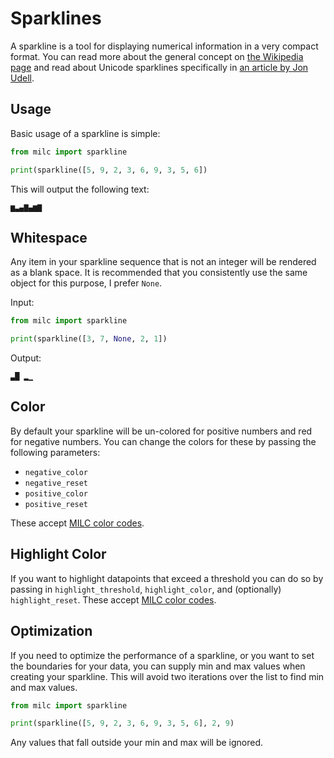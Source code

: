 # Sparklines

A sparkline is a tool for displaying numerical information in a very compact format. You can read more about the general concept on [the Wikipedia page](https://en.wikipedia.org/wiki/Sparkline) and read about Unicode sparklines specifically in [an article by Jon Udell](https://blog.jonudell.net/2021/08/05/the-tao-of-unicode-sparklines/).

## Usage

Basic usage of a sparkline is simple:

```python
from milc import sparkline

print(sparkline([5, 9, 2, 3, 6, 9, 3, 5, 6])
```

This will output the following text:

```
▆▃▄▇▄▆▇
```

## Whitespace

Any item in your sparkline sequence that is not an integer will be rendered as a blank space. It is recommended that you consistently use the same object for this purpose, I prefer `None`.

Input:

```python
from milc import sparkline

print(sparkline([3, 7, None, 2, 1])
```

Output:

```
▃█ ▂▁
```

## Color

By default your sparkline will be un-colored for positive numbers and red for negative numbers. You can change the colors for these by passing the following parameters:

* `negative_color`
* `negative_reset`
* `positive_color`
* `positive_reset`

These accept [MILC color codes](ANSI.md#available-colors).

## Highlight Color

If you want to highlight datapoints that exceed a threshold you can do so by passing in `highlight_threshold`, `highlight_color`, and (optionally) `highlight_reset`. These accept [MILC color codes](ANSI.md#available-colors).

## Optimization

If you need to optimize the performance of a sparkline, or you want to set the boundaries for your data, you can supply min and max values when creating your sparkline. This will avoid two iterations over the list to find min and max values.

```python
from milc import sparkline

print(sparkline([5, 9, 2, 3, 6, 9, 3, 5, 6], 2, 9)
```

Any values that fall outside your min and max will be ignored.
